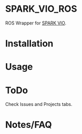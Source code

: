 # SPARK_VIO_ROS
ROS Wrapper for [SPARK VIO](https://github.mit.edu/SPARK/VIO).

# Installation

# Usage

# ToDo
Check Issues and Projects tabs.

# Notes/FAQ
